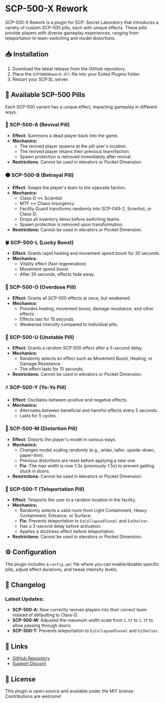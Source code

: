 # SCP-500-X Rework

SCP-500-X Rework is a plugin for SCP: Secret Laboratory that introduces a variety of custom SCP-500 pills, each with unique effects. These pills provide players with diverse gameplay experiences, ranging from teleportation to team-switching and model distortions.

## 📥 Installation
1. Download the latest release from the GitHub repository.
2. Place the `SCP500XRework.dll` file into your Exiled Plugins folder.
3. Restart your SCP:SL server.

## 📌 Available SCP-500 Pills
Each SCP-500 variant has a unique effect, impacting gameplay in different ways.

### 🔵 SCP-500-A (Revival Pill)
- **Effect:** Summons a dead player back into the game.
- **Mechanics:**
  - The revived player spawns at the pill user's location.
  - The revived player retains their previous team/faction.
  - Spawn protection is removed immediately after revival.
- **Restrictions:** Cannot be used in elevators or Pocket Dimension.

### 🟠 SCP-500-B (Betrayal Pill)
- **Effect:** Swaps the player's team to the opposite faction.
- **Mechanics:**
  - Class-D ↔ Scientist
  - MTF ↔ Chaos Insurgency
  - Facility Guard transforms randomly into SCP-049-2, Scientist, or Class-D.
  - Drops all inventory items before switching teams.
  - Spawn protection is removed upon transformation.
- **Restrictions:** Cannot be used in elevators or Pocket Dimension.

### 🍀 SCP-500-L (Lucky Boost)
- **Effect:** Grants rapid healing and movement speed boost for 30 seconds.
- **Mechanics:**
  - Vitality effect (fast regeneration)
  - Movement speed boost
  - After 30 seconds, effects fade away.

### 💊 SCP-500-O (Overdose Pill)
- **Effect:** Grants all SCP-500 effects at once, but weakened.
- **Mechanics:**
  - Provides healing, movement boost, damage resistance, and other effects.
  - Effects last for 15 seconds.
  - Weakened intensity compared to individual pills.

### 🎲 SCP-500-U (Unstable Pill)
- **Effect:** Grants a random SCP-500 effect after a 5-second delay.
- **Mechanics:**
  - Randomly selects an effect such as Movement Boost, Healing, or Damage Resistance.
  - The effect lasts for 15 seconds.
- **Restrictions:** Cannot be used in elevators or Pocket Dimension.

### ⚡ SCP-500-Y (Yo-Yo Pill)
- **Effect:** Oscillates between positive and negative effects.
- **Mechanics:**
  - Alternates between beneficial and harmful effects every 5 seconds.
  - Lasts for 5 cycles.

### 🔮 SCP-500-M (Distortion Pill)
- **Effect:** Distorts the player's model in various ways.
- **Mechanics:**
  - Changes model scaling randomly (e.g., wider, taller, upside-down, paper-thin).
  - Previous distortions are reset before applying a new one.
  - **Fix:** The max width is now 1.3x (previously 1.5x) to prevent getting stuck in doors.
- **Restrictions:** Cannot be used in elevators or Pocket Dimension.

### 🚀 SCP-500-T (Teleportation Pill)
- **Effect:** Teleports the user to a random location in the facility.
- **Mechanics:**
  - Randomly selects a valid room from Light Containment, Heavy Containment, Entrance, or Surface.
  - **Fix:** Prevents teleportation to `EzCollapsedTunnel` and `EzShelter`.
  - Has a 3-second delay before activation.
  - Applies a dizziness effect before teleportation.
- **Restrictions:** Cannot be used in elevators or Pocket Dimension.

## ⚙ Configuration
The plugin includes a `config.yml` file where you can enable/disable specific pills, adjust effect durations, and tweak intensity levels.

## 📢 Changelog
### Latest Updates:
- **SCP-500-A:** Now correctly revives players into their correct team instead of defaulting to Class-D.
- **SCP-500-M:** Adjusted the maximum width scale from `1.5f` to `1.3f` to allow passing through doors.
- **SCP-500-T:** Prevents teleportation to `EzCollapsedTunnel` and `EzShelter`.

## 🔗 Links
- [GitHub Repository](https://github.com/LaFesta1749/SCP500XRework)
- [Support Discord](https://github.com/LaFesta1749/SCP500XRework/#)

## 📜 License
This plugin is open-source and available under the MIT license. Contributions are welcome!

